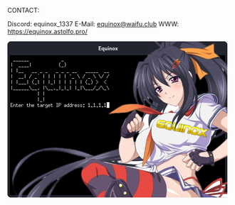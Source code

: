 CONTACT:

Discord: equinox_1337
E-Mail: equinox@waifu.club
WWW: https://equinox.astolfo.pro/


![Equinox](Equinox.png)
